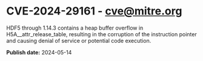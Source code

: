 # CVE-2024-29161 - cve@mitre.org

HDF5 through 1.14.3 contains a heap buffer overflow in H5A__attr_release_table, resulting in the corruption of the instruction pointer and causing denial of service or potential code execution.

**Publish date:** 2024-05-14
